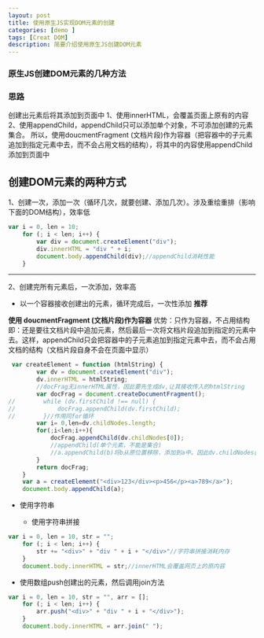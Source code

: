 ```yaml
---
layout: post
title: 使用原生JS实现DOM元素的创建
categories: [demo ]
tags: [Creat DOM]
description: 简要介绍使用原生JS创建DOM元素
---
```


### 原生JS创建DOM元素的几种方法

### 思路
创建出元素后将其添加到页面中
1、使用innerHTML，会覆盖页面上原有的内容
2、使用appendChild，appendChild只可以添加单个对象，不可添加创建的元素集合。
所以，使用doucmentFragment (文档片段)作为容器（把容器中的子元素追加到指定元素中去，而不会占用文档的结构），将其中的内容使用appendChild添加到页面中


## 创建DOM元素的两种方式
1、创建一次，添加一次（循环几次，就要创建、添加几次）。涉及重绘重排（影响下面的DOM结构），效率低
```javaScript
var i = 0, len = 10;
    for (; i < len; i++) {
        var div = document.createElement("div");
        div.innerHTML = "div " + i;
        document.body.appendChild(div);//appendChild消耗性能
    }
```
---
2、创建完所有元素后，一次添加，效率高

- 以一个容器接收创建出的元素，循环完成后，一次性添加    **推荐**

**使用 doucmentFragment (文档片段)作为容器**
优势：只作为容器，不占用结构
即：还是要往文档片段中追加元素，然后最后一次将文档片段追加到指定的元素中去。这样，appendChild只会把容器中的子元素追加到指定元素中去，而不会占用文档的结构（文档片段自身不会在页面中显示）
```javascript
 var createElement = function (htmlString) {
        var dv = document.createElement("div");
        dv.innerHTML = htmlString;
        //docFrag无innerHTML属性，因此要先生成dv,让其接收传入的htmlString
        var docFrag = document.createDocumentFragment();
//        while (dv.firstChild !== null) {
//            docFrag.appendChild(dv.firstChild);
//        }//作用同for循环
        var i= 0,len=dv.childNodes.length;
        for(;i<len;i++){
            docFrag.appendChild(dv.childNodes[0]);
            //appendChild(单个元素，不能是集合)
            //a.appendChild(b)将b从原位置移除，添加到a中。因此dv.childNodes[0]不断从dv.childNodes数组中移除，dv.childNodes.length不断减1,所以在循环外获取dv.childNodes.length。
        }
        return docFrag;
    }
    var a = createElement("<div>123</div><p>456</p><a>789</a>");
    document.body.appendChild(a);
```

- 使用字符串

    - 使用字符串拼接
    
```javaScript
var i = 0, len = 10, str = "";
    for (; i < len; i++) {
        str += "<div>" + "div " + i + "</div>"//字符串拼接消耗内存
    }
    document.body.innerHTML = str;//innerHTML会覆盖网页上的原内容
```

- 使用数组push创建出的元素，然后调用join方法
    
```javascript
var i = 0, len = 10, str = "", arr = [];
    for (; i < len; i++) {
        arr.push("<div>" + "div " + i + "</div>");
    }
    document.body.innerHTML = arr.join(" ");
```
